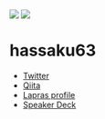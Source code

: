 <div>
  <img align="center" src="https://github-readme-stats.vercel.app/api?username=daisuke-awaji&show_icons=true&hide_border=true" />  
  <img align="center" src="https://github-readme-stats.vercel.app/api/top-langs/?username=daisuke-awaji&langs_count=6&hide=html&hide_border=true/" >
</div>

# hassaku63

- [Twitter](https://twitter.com/gee0awa)
- [Qiita](https://qiita.com/G-awa)
- [Lapras profile](https://lapras.com/public/IMBCQEX)
- [Speaker Deck](https://speakerdeck.com/gawa)

